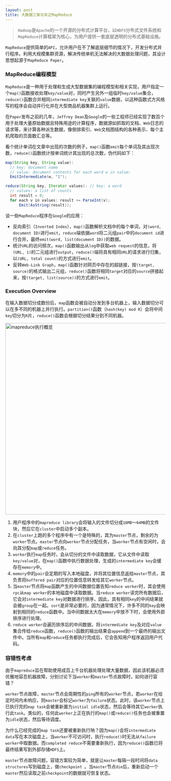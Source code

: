 ```yaml
---
layout: post
title: 大数据三架马车之MapReduce
---
```

> `Hadoop`是`Apache`的一个开源的分布式计算平台，以`HDFS`分布式文件系统和`MapReduce`计算框架为核心，为用户提供一套底层透明的分布式基础设施。

`MapReduce`提供简单的`API`，允许用户在不了解底层细节的情况下，开发分布式并行程序。利用大规模集群资源，解决传统单机无法解决的大数据处理问题，其设计思想起源于`MapReduce Paper`。

### MapReduce编程模型
`MapReduce`是一种用于处理和生成大型数据集的编程模型和相关实现，用户指定一个`map()`函数接收处理`key/value`对，同时产生另外一组临时`key/value`集合，`reduce()`函数合并相同`intermediate key`关联的`value`数据，以这种函数式方风格写的程序会自动并行化并在大型商品机器集群上运行。

在`Paper`发布之前的几年，`Jeffrey Dean`及`Google`的一些工程师已经实现了数百个用于处理大量原始数据且特殊用途的计算程序，数据源如抓取的文档、`Web`日志的请求等，来计算各种派生数据，像倒排索引、`Web`文档图结构的各种表示、每个主机爬取的页面数汇总等。

看个统计单词在文章中出现的次数的例子，`map()`函数`emit`每个单词及其出现次数，`reduce()`函数统计按单词统计其出现的总次数，伪代码如下：
```java
map(String key, String value):
  // key: document name
  // value: document contents for each word w in value:
  EmitIntermediate(w, "1");

reduce(String key, Iterator values): // key: a word
  // values: a list of counts
  int result = 0;
  for each v in values: result += ParseInt(v);
      Emit(AsString(result));
```
<!-- more -->
谈一些`MapReduce`程序在`Google`的应用：
* 反向索引（`Inverted Index`），`map()`函数解析文档中的每个单词，对`(word, document ID)`进行`emit`，`reduce`端依据`word`将二元组`pair`中的`document id`进行合并，最终`emit(word, list(document ID))`的数据。
* 统计`URL`的访问频次，`map()`函数输出从`log`中获取`web request`的信息，将`(URL, 1)`的二元组进行`output`，`reduce()`端将具有相同`URL`的请求进行归集，以`(URL, total count)`的方式进行`emit`。
* 反转`Web-Link Graph`，`map()`函数针对网页中存在的超链接，按`(target, source)`的格式输出二元组，`reduce()`函数将相同`target`对应的`source`拼接起来，按`(target, list(source))`的方式进行`emit`。

### Execution Overview
在输入数据切分成数份后，`map`函数会被自动分发到多台机器上，输入数据切分可以在多不同的机器上并行执行。`partition()`函数（`hash(key) mod R`）会将中间`key`切分为`R`片，`reduce()`函数会根据切分结果分到不同机器。

<img src="../../../../resource/2021/mapreduce/mapreduce_execution_overview.jpg" width="600" alt="mapreduce执行概览"/>

1. 用户程序中的`mapreduce library`会将输入的文件切分成`16MB`～`64MB`的文件块，然后它在`cluster`中启动多个副本。
2. 在`cluster`上跑的多个程序中有一个是特殊的，其为`master`节点，剩余的为`worker`节点。`master`节点向`worker`节点分配任务，当`worker`节点有空闲时，会向其分配`map`或`reduce`任务。
3. `worker`执行`map`任务时，会从切分的文件中读取数据，它从文件中读取`key/value`对，在`map()`函数中执行数据处理，生成的`intermediate key`会缓存在`memory`中。
4. `memory`中的`pair`会定期的写入本地磁盘，并将其位置信息返给`master`节点，其负责将`buffered pair`对应的位置信息转发给其它`worker`节点。
5. 当`master`节点将`map`函数产生的中间数据位置告知`reduce worker`时，其会使用`rpc`从`map worker`的本地磁盘中读取数据。当`reduce worker`读完所有数据后，它会对`intermediate key`对数据进行排序，因此，具有相同`key`的中间结果就会被`group`在一起。`sort`是非常必要的，因为通常情况下，许多不同的`key`会映射到相同的`reduce`函数中。当中间数据太大在`memory`中放不下时，会使用外部排序进行处理。
6. `reduce worker`会遍历排序后的中间数据，将`intermediate key`及对应`value`集合传给`reduce`函数，`reduce()`函数的输出结果会`append`到一个最终的输出文件中。当所有`map`和`reduce`任务都执行完成后，它会告知用户程序返回用户代码。

### 容错性考虑
由于`mapreduce`旨在帮助使用成百上千台机器处理处理大量数据，因此该机器必须优雅地容忍机器故障，分别讨论下当`worker`和`master`节点故障时，如何进行容错？

`worker`节点故障，`master`节点会周期性的`ping`所有的`worker`节点，若`worker`在给定时间内未响应，则`master`会标记`worker`为`failure`状态。此时，该`worker`节点上已执行完的`map task`会被重新置为`initial idle`状态，然后会等待其它`worker`执行此`task`。类似的，任何此`worker`上正在执行的`map()`或`reduce()`任务也会被重置为`idle`状态，然后等待调度。

为什么已经完成的`map task`还要被重新执行呐？因为`map()`会将`intermediate data`写在本次磁盘上，当`worker`不可访问时，执行`reduce()`时无法从`failure worker`中取数据。而`completed reduce`不需要重新执行，因为`reduce()`函数已将最终结果写到外部存储`HDFS`上。

`master`节点故障问题，容错方案较为简单，就是让`master`每隔一段时间将`data structures`写到磁盘上，做`checkpoint `。当`master`节点`die`后，重新启动一个`master`然后读取之前`checkpoint`的数据就可恢复状态。
